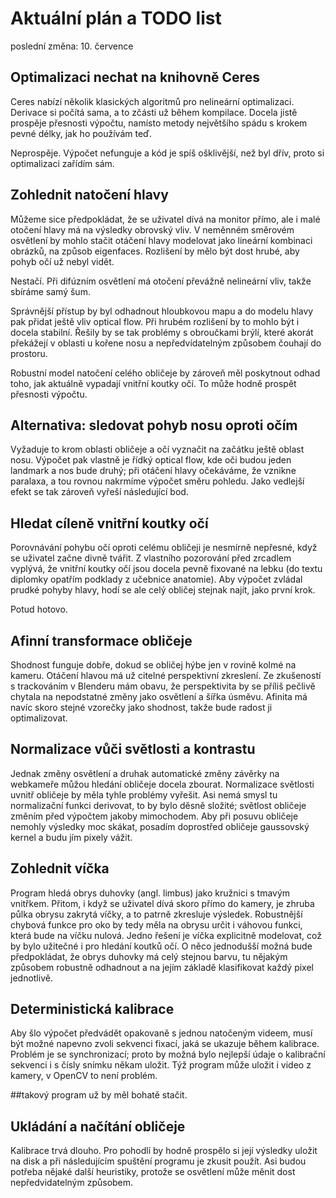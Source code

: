 # Aktuální plán a TODO list

poslední změna: 10. července

## Optimalizaci nechat na knihovně Ceres
Ceres nabízí několik klasických algoritmů pro nelineární optimalizaci. Derivace si počítá sama, a to zčásti už během kompilace. Docela jistě prospěje přesnosti výpočtu, namísto metody největšího spádu s krokem pevné délky, jak ho používám teď.

Neprospěje. Výpočet nefunguje a kód je spíš ošklivější, než byl dřív, proto si optimalizaci zařídím sám.

## Zohlednit natočení hlavy
Můžeme sice předpokládat, že se uživatel dívá na monitor přímo, ale i malé otočení hlavy má na výsledky obrovský vliv. V neměnném směrovém osvětlení by mohlo stačit otáčení hlavy modelovat jako lineární kombinaci obrázků, na způsob eigenfaces. Rozlišení by mělo být dost hrubé, aby pohyb očí už nebyl vidět.

Nestačí. Při difúzním osvětlení má otočení převážně nelineární vliv, takže sbíráme samý šum.

Správnější přístup by byl odhadnout hloubkovou mapu a do modelu hlavy pak přidat ještě vliv optical flow. Při hrubém rozlišení by to mohlo být i docela stabilní. Řešily by se tak problémy s obroučkami brýlí, které akorát překážejí v oblasti u kořene nosu a nepředvídatelným způsobem čouhají do prostoru.

Robustní model natočení celého obličeje by zároveň měl poskytnout odhad toho, jak aktuálně vypadají vnitřní koutky očí. To může hodně prospět přesnosti výpočtu.

## Alternativa: sledovat pohyb nosu oproti očím
Vyžaduje to krom oblasti obličeje a očí vyznačit na začátku ještě oblast nosu. Výpočet pak vlastně je řídký optical flow, kde oči budou jeden landmark a nos bude druhý; při otáčení hlavy očekáváme, že vznikne paralaxa, a tou rovnou nakrmíme výpočet směru pohledu. Jako vedlejší efekt se tak zároveň vyřeší následující bod.

## Hledat cíleně vnitřní koutky očí
Porovnávání pohybu očí oproti celému obličeji je nesmírně nepřesné, když se uživatel začne divně tvářit. Z vlastního pozorování před zrcadlem vyplývá, že vnitřní koutky očí jsou docela pevně fixované na lebku (do textu diplomky opatřím podklady z učebnice anatomie). Aby výpočet zvládal prudké pohyby hlavy, hodí se ale celý obličej stejnak najít, jako první krok.

Potud hotovo.

## Afinní transformace obličeje
Shodnost funguje dobře, dokud se obličej hýbe jen v rovině kolmé na kameru. Otáčení hlavou má už citelné perspektivní zkreslení. Ze zkušeností s trackováním v Blenderu mám obavu, že perspektivita by se příliš pečlivě chytala na nepodstatné změny jako osvětlení a šířka úsměvu. Afinita má navíc skoro stejné vzorečky jako shodnost, takže bude radost ji optimalizovat.

## Normalizace vůči světlosti a kontrastu
Jednak změny osvětlení a druhak automatické změny závěrky na webkameře můžou hledání obličeje docela zbourat. Normalizace světlosti uvnitř obličeje by měla tyhle problémy vyřešit. Asi nemá smysl tu normalizační funkci derivovat, to by bylo děsně složité; světlost obličeje změním před výpočtem jakoby mimochodem. Aby při posuvu obličeje nemohly výsledky moc skákat, posadím doprostřed obličeje gaussovský kernel a budu jím pixely vážit.

## Zohlednit víčka
Program hledá obrys duhovky (angl. limbus) jako kružnici s tmavým vnitřkem. Přitom, i když se uživatel dívá skoro přímo do kamery, je zhruba půlka obrysu zakrytá víčky, a to patrně zkresluje výsledek. Robustnější chybová funkce pro oko by tedy měla na obrysu určit i váhovou funkci, která bude na víčku nulová. Jedno řešení je víčka explicitně modelovat, což by bylo užitečné i pro hledání koutků očí. O něco jednodušší možná bude předpokládat, že obrys duhovky má celý stejnou barvu, tu nějakým způsobem robustně odhadnout a na jejím základě klasifikovat každý pixel jednotlivě.

## Deterministická kalibrace
Aby šlo výpočet předvádět opakovaně s jednou natočeným videem, musí být možné napevno zvoli sekvenci fixací, jaká se ukazuje během kalibrace. Problém je se synchronizací; proto by možná bylo nejlepší údaje o kalibrační sekvenci i s čísly snímku někam uložit. Týž program může uložit i video z kamery, v OpenCV to není problém.

##takový program už by měl bohatě stačit.

## Ukládání a načítání obličeje
Kalibrace trvá dlouho. Pro pohodlí by hodně prospělo si její výsledky uložit na disk a při následujícím spuštění programu je zkusit použít. Asi budou potřeba nějaké další heuristiky, protože se osvětlení může měnit dost nepředvidatelným způsobem.
